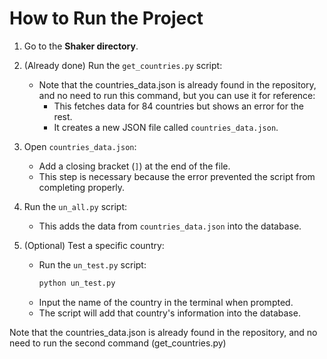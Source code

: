 # How to Run the Project

1. Go to the **Shaker directory**.

2. (Already done) Run the `get_countries.py` script:
   - Note that the countries_data.json is already found in the repository, and no need to run this command, but you can use it for reference:
        - This fetches data for 84 countries but shows an error for the rest.
        - It creates a new JSON file called `countries_data.json`.

3. Open `countries_data.json`:
   - Add a closing bracket (`]`) at the end of the file.
   - This step is necessary because the error prevented the script from completing properly.

4. Run the `un_all.py` script:
   - This adds the data from `countries_data.json` into the database.

5. (Optional) Test a specific country:
   - Run the `un_test.py` script:
     ```bash
     python un_test.py
     ```
   - Input the name of the country in the terminal when prompted.
   - The script will add that country's information into the database.

Note that the countries_data.json is already found in the repository, and no need to run the second command (get_countries.py)